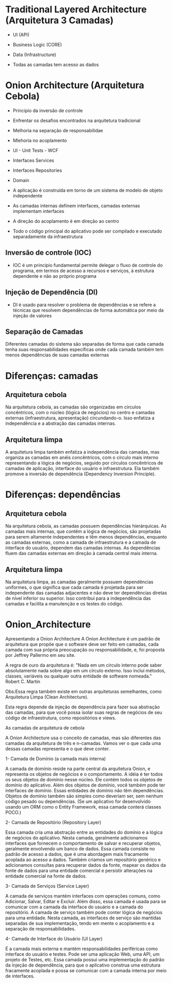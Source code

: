 # Traditional Layered Architecture (Arquitetura 3 Camadas)

- UI (API)
- Business Logic (CORE)
- Data (Infrastructure)

- Todas as camadas tem acesso as dados

# Onion Architecture (Arquitetura Cebola)

- Principio da inversão de controle
- Enfrentar os desafios encontrados na arquitetura tradicional
- Melhoria na separação de responsabilidae
- Mlehoria no acoplamento

- UI - Unit Tests - WCF
- Interfaces Services
- Interfaces Repositories
- Domain

- A aplicação é construída em torno de um sistema de modelo de objeto independente

- As camadas internas definem interfaces, camadas externas implementam interfaces

- A direção do acoplamento é em direção ao centro

- Todo o código principal do aplicativo pode ser compilado e executado separadamente da infraestrutura

## Inversão de controle (IOC)

- IOC é um princípio fundamental permite delegar o fluxo de controle do programa, em termos de acesso a recursos e serviços, à estrutura dependente e não ao próprio programa

## Injeção de Dependência (DI)

- DI é usado para resolver o problema de dependências e se refere a técnicas que resolvem dependências de forma automática por meio da injeção de valores

## Separação de Camadas

Diferentes camadas do sistema são separadas de forma que cada camada tenha suas responsabilidades específicas onde cada camada também tem menos dependências de suas camadas externas

# Diferenças: camadas

## Arquitetura cebola

Na arquitetura cebola, as camadas são organizadas em círculos concêntricos, com o núcleo (lógica de negócios) no centro e camadas externas (infraestrutura, apresentação) circundando-o. Isso enfatiza a independência e a abstração das camadas internas.

## Arquitetura limpa

A arquitetura limpa também enfatiza a independência das camadas, mas organiza as camadas em anéis concêntricos, com o círculo mais interno representando a lógica de negócios, seguido por círculos concêntricos de camadas de aplicação, interface do usuário e infraestrutura. Ela também promove a inversão de dependência (Dependency Inversion Principle).

# Diferenças: dependências

## Arquitetura cebola

Na arquitetura cebola, as camadas possuem dependências hierárquicas. As camadas mais internas, que contêm a lógica de negócios, são projetadas para serem altamente independentes e têm menos dependências, enquanto as camadas externas, como a camada de infraestrutura e a camada de interface do usuário, dependem das camadas internas. As dependências fluem das camadas externas em direção à camada central mais interna.

## Arquitetura limpa

Na arquitetura limpa, as camadas geralmente possuem dependências uniformes, o que significa que cada camada é projetada para ser independente das camadas adjacentes e não deve ter dependências diretas de nível inferior ou superior. Isso contribui para a independência das camadas e facilita a manutenção e os testes do código.

# Onion_Architecture

Apresentando a Onion Architecture
A Onion Architecture é um padrão de arquitetura que propõe que o software deve ser feito em camadas, cada camada com sua própria preocupação ou responsabilidade, e, foi proposta por Jeffrey Pallermo em seu site.

A regra de ouro da arquitetura é: "Nada em um círculo interno pode saber absolutamente nada sobre algo em um círculo externo. Isso inclui métodos, classes, variáveis ou qualquer outra entidade de software nomeada." Robert C. Martin

Obs:Essa regra também existe em outras arquiteturas semelhantes, como Arquitetura Limpa (Clean Architecture).

Esta regra depende da injeção de dependência para fazer sua abstração das camadas, para que você possa isolar suas regras de negócios de seu código de infraestrutura, como repositórios e views.

As camadas de arquitetura de cebola

A Onion Architecture usa o conceito de camadas, mas são diferentes das camadas da arquitetura de três e n-camadas. Vamos ver o que cada uma dessas camadas representa e o que deve conter.

1- Camada de Domínio (a camada mais interna)

A camada de domínio reside na parte central da arquitetura Onion, e representa os objetos de negócios e o comportamento. A idéia é ter todos os seus objetos de domínio nesse núcleo. Ele contém todos os objetos de domínio do aplicativo. Além dos objetos de domínio, você também pode ter interfaces de domínio. Essas entidades de domínio não têm dependências. Objetos de domínio também são simples como deveriam ser, sem nenhum código pesado ou dependências. (Se um aplicativo for desenvolvido usando um ORM como o Entity Framework, essa camada conterá classes POCO.)

2- Camada de Repositório (Repository Layer)

Essa camada cria uma abstração entre as entidades do domínio e a lógica de negócios do aplicativo. Nesta camada, geralmente adicionamos interfaces que fornecem o comportamento de salvar e recuperar objetos, geralmente envolvendo um banco de dados. Essa camada consiste no padrão de acesso a dados, que é uma abordagem mais fracamente acoplada ao acesso a dados. Também criamos um repositório genérico e adicionamos consultas para recuperar dados da fonte, mapear os dados da fonte de dados para uma entidade comercial e persistir alterações na entidade comercial na fonte de dados.

3- Camada de Serviços (Service Layer)

A camada de serviços mantém interfaces com operações comuns, como Adicionar, Salvar, Editar e Excluir. Além disso, essa camada é usada para se comunicar com a camada da interface do usuário e a camada do repositório. A camada de serviço também pode conter lógica de negócios para uma entidade. Nesta camada, as interfaces de serviço são mantidas separadas de sua implementação, tendo em mente o acoplamento e a separação de responsabilidades.

4- Camada de Interface do Usuário (UI Layer)

É a camada mais externa e mantém responsabilidades periféricas como interface do usuário e testes. Pode ser uma aplicação Web, uma API, um projeto de Testes, etc. Essa camada possui uma implementação do padrão da injeção de dependência, para que o aplicativo construa uma estrutura fracamente acoplada e possa se comunicar com a camada interna por meio de interfaces.
